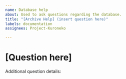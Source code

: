 ```yaml
---
name: Database help
about: Used to ask questions regarding the database.
title: "[Archive Help] (insert question here)"
labels: documentation
assignees: Project-Kuroneko

---
```


# [Question here]

Additional question details:
